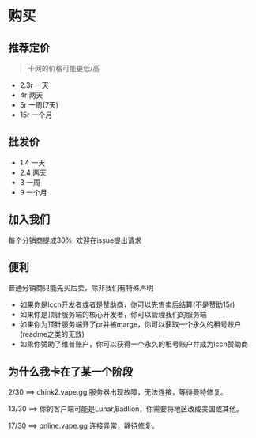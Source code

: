 # 购买

## 推荐定价

> 卡网的价格可能更低/高

- 2.3r 一天
- 4r 两天
- 5r 一周(7天)
- 15r 一个月

## 批发价

- 1.4 一天
- 2.4 两天
- 3 一周
- 9 一个月

## 加入我们

每个分销商提成30%, 欢迎在issue提出请求

## 便利

普通分销商只能先买后卖，除非我们有特殊声明

- 如果你是lccn开发者或者是赞助商，你可以先售卖后结算(不是赞助15r)
- 如果你是顶针服务端的核心开发者，你可以管理我们的服务端
- 如果你为顶针服务端开了pr并被marge，你可以获取一个永久的租号账户(readme之类的无效)
- 如果你赞助了维普账户，你可以获得一个永久的租号账户并成为lccn赞助商

## 为什么我卡在了某一个阶段
2/30 ==> chink2.vape.gg 服务器出现故障，无法连接，等待曼特修复。

13/30 ==> 你的客户端可能是Lunar,Badlion，你需要将地区改成美国或其他。

17/30 ==> online.vape.gg 连接异常，静待修复。


